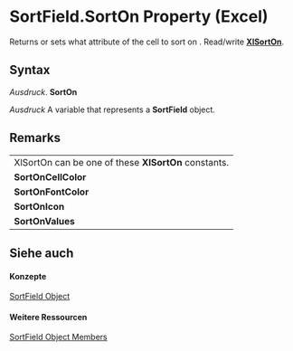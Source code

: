 
# SortField.SortOn Property (Excel)

Returns or sets what attribute of the cell to sort on . Read/write  **[XlSortOn](d57d3dc6-2867-994f-d861-3ad797f496c4.md)**.


## Syntax

 _Ausdruck_. **SortOn**

 _Ausdruck_ A variable that represents a **SortField** object.


## Remarks




||
|:-----|
|XlSortOn can be one of these  **XlSortOn** constants.|
|**SortOnCellColor**|
|**SortOnFontColor**|
|**SortOnIcon**|
|**SortOnValues**|

## Siehe auch


#### Konzepte


[SortField Object](2becf77f-c072-2060-9baf-ebcf785c05bb.md)
#### Weitere Ressourcen


[SortField Object Members](http://msdn.microsoft.com/library/f690a20f-e9aa-8ac7-2389-093707269120%28Office.15%29.aspx)